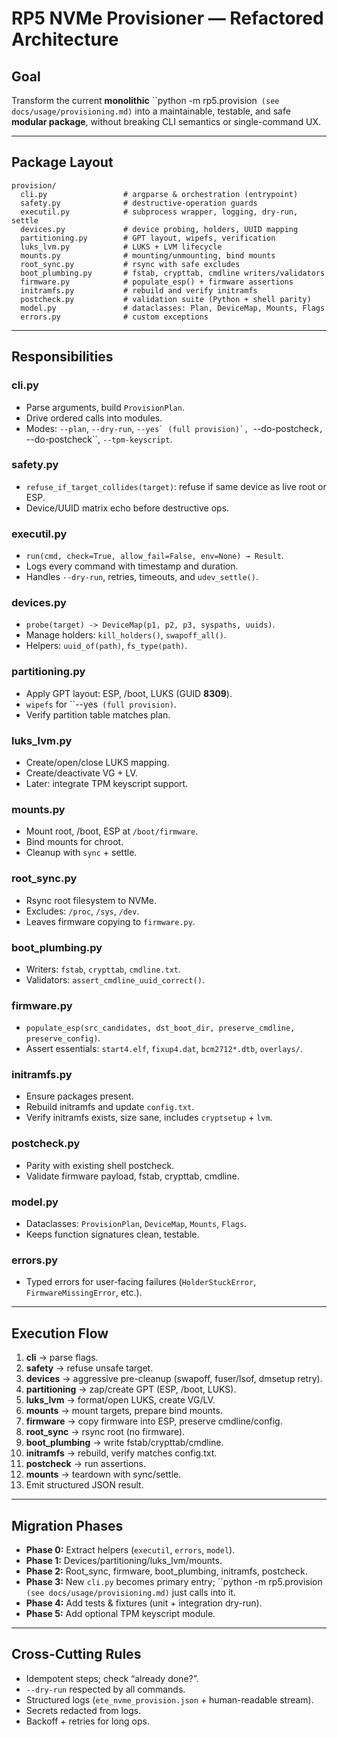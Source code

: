 # RP5 NVMe Provisioner — Refactored Architecture

## Goal
Transform the current **monolithic** ``python -m rp5.provision` (see docs/usage/provisioning.md)` into a maintainable, testable, and safe **modular package**, without breaking CLI semantics or single-command UX.

---

## Package Layout
```
provision/
  cli.py                 # argparse & orchestration (entrypoint)
  safety.py              # destructive-operation guards
  executil.py            # subprocess wrapper, logging, dry-run, settle
  devices.py             # device probing, holders, UUID mapping
  partitioning.py        # GPT layout, wipefs, verification
  luks_lvm.py            # LUKS + LVM lifecycle
  mounts.py              # mounting/unmounting, bind mounts
  root_sync.py           # rsync with safe excludes
  boot_plumbing.py       # fstab, crypttab, cmdline writers/validators
  firmware.py            # populate_esp() + firmware assertions
  initramfs.py           # rebuild and verify initramfs
  postcheck.py           # validation suite (Python + shell parity)
  model.py               # dataclasses: Plan, DeviceMap, Mounts, Flags
  errors.py              # custom exceptions
```

---

## Responsibilities

### cli.py
- Parse arguments, build `ProvisionPlan`.
- Drive ordered calls into modules.
- Modes: `--plan`, `--dry-run`, ``--yes` (full provision)`, ``--do-postcheck``, ``--do-postcheck``, `--tpm-keyscript`.

### safety.py
- `refuse_if_target_collides(target)`: refuse if same device as live root or ESP.
- Device/UUID matrix echo before destructive ops.

### executil.py
- `run(cmd, check=True, allow_fail=False, env=None) → Result`.
- Logs every command with timestamp and duration.
- Handles `--dry-run`, retries, timeouts, and `udev_settle()`.

### devices.py
- `probe(target) -> DeviceMap(p1, p2, p3, syspaths, uuids)`.
- Manage holders: `kill_holders()`, `swapoff_all()`.
- Helpers: `uuid_of(path)`, `fs_type(path)`.

### partitioning.py
- Apply GPT layout: ESP, /boot, LUKS (GUID **8309**).
- `wipefs` for ``--yes` (full provision)`.
- Verify partition table matches plan.

### luks_lvm.py
- Create/open/close LUKS mapping.
- Create/deactivate VG + LV.
- Later: integrate TPM keyscript support.

### mounts.py
- Mount root, /boot, ESP at `/boot/firmware`.
- Bind mounts for chroot.
- Cleanup with `sync` + settle.

### root_sync.py
- Rsync root filesystem to NVMe.
- Excludes: `/proc`, `/sys`, `/dev`.
- Leaves firmware copying to `firmware.py`.

### boot_plumbing.py
- Writers: `fstab`, `crypttab`, `cmdline.txt`.
- Validators: `assert_cmdline_uuid_correct()`.

### firmware.py
- `populate_esp(src_candidates, dst_boot_dir, preserve_cmdline, preserve_config)`.
- Assert essentials: `start4.elf`, `fixup4.dat`, `bcm2712*.dtb`, `overlays/`.

### initramfs.py
- Ensure packages present.
- Rebuild initramfs and update `config.txt`.
- Verify initramfs exists, size sane, includes `cryptsetup` + `lvm`.

### postcheck.py
- Parity with existing shell postcheck.
- Validate firmware payload, fstab, crypttab, cmdline.

### model.py
- Dataclasses: `ProvisionPlan`, `DeviceMap`, `Mounts`, `Flags`.
- Keeps function signatures clean, testable.

### errors.py
- Typed errors for user-facing failures (`HolderStuckError`, `FirmwareMissingError`, etc.).

---

## Execution Flow
1. **cli** → parse flags.
2. **safety** → refuse unsafe target.
3. **devices** → aggressive pre-cleanup (swapoff, fuser/lsof, dmsetup retry).
4. **partitioning** → zap/create GPT (ESP, /boot, LUKS).
5. **luks_lvm** → format/open LUKS, create VG/LV.
6. **mounts** → mount targets, prepare bind mounts.
7. **firmware** → copy firmware into ESP, preserve cmdline/config.
8. **root_sync** → rsync root (no firmware).
9. **boot_plumbing** → write fstab/crypttab/cmdline.
10. **initramfs** → rebuild, verify matches config.txt.
11. **postcheck** → run assertions.
12. **mounts** → teardown with sync/settle.
13. Emit structured JSON result.

---

## Migration Phases
- **Phase 0:** Extract helpers (`executil`, `errors`, `model`).
- **Phase 1:** Devices/partitioning/luks_lvm/mounts.
- **Phase 2:** Root_sync, firmware, boot_plumbing, initramfs, postcheck.
- **Phase 3:** New `cli.py` becomes primary entry; ``python -m rp5.provision` (see docs/usage/provisioning.md)` just calls into it.
- **Phase 4:** Add tests & fixtures (unit + integration dry-run).
- **Phase 5:** Add optional TPM keyscript module.

---

## Cross-Cutting Rules
- Idempotent steps; check “already done?”.
- `--dry-run` respected by all commands.
- Structured logs (`ete_nvme_provision.json` + human-readable stream).
- Secrets redacted from logs.
- Backoff + retries for long ops.
